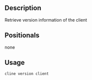 ## Description

Retrieve version information of the client

## Positionals
none
## Usage

```sh
cline version client
```
